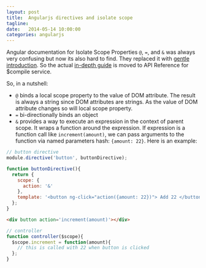 ```yaml
---
layout: post
title:  Angularjs directives and isolate scope 
tagline:  
date:   2014-05-14 10:00:00
categories: angularjs
---
```


Angular documentation for Isolate Scope Properties `@`, `=`, and `&` was always very confusing but now its also hard to find.
They replaced it with [gentle introduction](https://docs.angularjs.org/guide/directive). 
So the actual [in-depth guide](https://docs.angularjs.org/api/ng/service/$compile) is moved to API Reference for $compile service.

So, in a nutshell:

- `@` binds a local scope property to the value of DOM attribute. The result is always a string since DOM attributes are strings. As the value of DOM attribute changes so will local scope property.
- `=` bi-directionally binds an object
- `&` provides a way to execute an expression in the context of parent scope. It wraps a function around the expression. If expression is a function call like `increment(amount)`, we can pass arguments to the function via named parameters hash: `{amount: 22}`. Here is an example:

```js
// button directive
module.directive('button', buttonDirective);

function buttonDirective(){
  return {
    scope: {
      action: '&'
    },
    template: '<button ng-click="action({amount: 22})"> Add 22 </button>'
  };
}
```

```html
<div button action='increment(amount)'></div>
```

```js
// controller
function controller($scope){
  $scope.increment = function(amount){
    // this is called with 22 when button is clicked
  };
}
```
